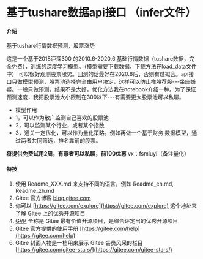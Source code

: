 # 基于tushare数据api接口 （infer文件）

#### 介绍
基于tushare行情数据预测，股票涨势

这是一个基于2018沪深300 的2010.6-2020.6 基础行情数据（tushare数据，完全免费），训练的深度学习模型。（模型需要下载数据，下载方法在load_data文件中）
可以很好观测股票涨势。回测的话最好在2020.6后，否则有过拟合。api接口只做模型预测，股票池选择完全由用户决定，这样可以防止推股荐股---坐庄嫌疑。一般只做预测，结果不是太好，优化方法我在notebook介绍一种。为了保证预测速度，我把股票池大小限制在300以下---有需要更大股票池可以私聊。
* 模型作用
* 1，可以作为散户监测自己喜欢的股票池
* 2，可以监测某个行业，或者某个指数
* 3，通关一定优化，可以作为量化策略。例如再做一个基于财务
数据模型，通过两者共同筛选，排名靠前的股票。

****将提供免费试用2周，有意者可以私聊，前100优惠****
vx：fsmluyi（备注量化）
#### 特技

1.  使用 Readme\_XXX.md 来支持不同的语言，例如 Readme\_en.md, Readme\_zh.md
2.  Gitee 官方博客 [blog.gitee.com](https://blog.gitee.com)
3.  你可以 [https://gitee.com/explore](https://gitee.com/explore) 这个地址来了解 Gitee 上的优秀开源项目
4.  [GVP](https://gitee.com/gvp) 全称是 Gitee 最有价值开源项目，是综合评定出的优秀开源项目
5.  Gitee 官方提供的使用手册 [https://gitee.com/help](https://gitee.com/help)
6.  Gitee 封面人物是一档用来展示 Gitee 会员风采的栏目 [https://gitee.com/gitee-stars/](https://gitee.com/gitee-stars/)
